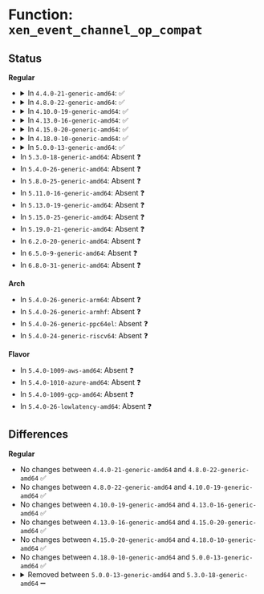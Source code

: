 # Function: <code>xen_event_channel_op_compat</code>

## Status
<b>Regular</b>
<ul>
<li>
<details>
<summary>In <code>4.4.0-21-generic-amd64</code>: ✅</summary>

```c
int xen_event_channel_op_compat(int cmd, void * arg)
```

```json
{
  "name": "xen_event_channel_op_compat",
  "collision_type": "Unique Global",
  "inline_type": "No",
  "funcs": [
    {
      "addr": 18446744071583844016,
      "name": "xen_event_channel_op_compat",
      "external": true,
      "loc": "drivers/xen/fallback.c:8",
      "file": "drivers/xen/fallback.c",
      "inline": "seen, unknown",
      "caller_inline": [],
      "caller_func": [
        "drivers/xen/events/events_base.c:notify_remote_via_irq",
        "drivers/xen/events/events_base.c:set_affinity_irq",
        "drivers/xen/events/events_base.c:__startup_pirq",
        "drivers/xen/events/events_base.c:xen_set_irq_priority",
        "drivers/xen/events/events_base.c:bind_interdomain_evtchn_to_irq",
        "drivers/xen/events/events_base.c:bind_virq_to_irq",
        "drivers/xen/events/events_base.c:bind_virq_to_irq",
        "drivers/xen/events/events_base.c:bind_ipi_to_irqhandler",
        "drivers/xen/events/events_base.c:xen_irq_resume",
        "drivers/xen/events/events_base.c:xen_irq_resume",
        "drivers/xen/events/events_2l.c:evtchn_2l_unmask",
        "drivers/xen/events/events_fifo.c:init_control_block",
        "drivers/xen/events/events_fifo.c:evtchn_fifo_unmask",
        "drivers/xen/events/events_fifo.c:evtchn_fifo_setup",
        "drivers/xen/xenbus/xenbus_client.c:xenbus_free_evtchn",
        "drivers/xen/xenbus/xenbus_client.c:xenbus_alloc_evtchn",
        "drivers/xen/xenbus/xenbus_comms.c:xb_write",
        "drivers/xen/xenbus/xenbus_comms.c:xb_read",
        "drivers/xen/xenbus/xenbus_probe.c:xenbus_init",
        "drivers/tty/hvc/hvc_xen.c:domU_write_console"
      ]
    }
  ],
  "symbols": [
    {
      "addr": 18446744071583844016,
      "name": "xen_event_channel_op_compat",
      "section": ".text",
      "bind": "STB_GLOBAL",
      "size": 182
    }
  ]
}
```
</details>
</li>
<li>
<details>
<summary>In <code>4.8.0-22-generic-amd64</code>: ✅</summary>

```c
int xen_event_channel_op_compat(int cmd, void * arg)
```

```json
{
  "name": "xen_event_channel_op_compat",
  "collision_type": "Unique Global",
  "inline_type": "No",
  "funcs": [
    {
      "addr": 18446744071584173616,
      "name": "xen_event_channel_op_compat",
      "external": true,
      "loc": "drivers/xen/fallback.c:8",
      "file": "drivers/xen/fallback.c",
      "inline": "seen, unknown",
      "caller_inline": [],
      "caller_func": [
        "drivers/xen/events/events_base.c:xen_irq_resume",
        "drivers/xen/events/events_base.c:xen_irq_resume",
        "drivers/xen/events/events_base.c:set_affinity_irq",
        "drivers/xen/events/events_base.c:xen_set_irq_priority",
        "drivers/xen/events/events_base.c:bind_ipi_to_irqhandler",
        "drivers/xen/events/events_base.c:bind_virq_to_irq",
        "drivers/xen/events/events_base.c:bind_virq_to_irq",
        "drivers/xen/events/events_base.c:bind_interdomain_evtchn_to_irq",
        "drivers/xen/events/events_base.c:__startup_pirq",
        "drivers/xen/events/events_base.c:notify_remote_via_irq",
        "drivers/xen/events/events_2l.c:evtchn_2l_unmask",
        "drivers/xen/events/events_fifo.c:evtchn_fifo_unmask",
        "drivers/xen/events/events_fifo.c:evtchn_fifo_setup",
        "drivers/xen/events/events_fifo.c:init_control_block",
        "drivers/xen/xenbus/xenbus_client.c:xenbus_free_evtchn",
        "drivers/xen/xenbus/xenbus_client.c:xenbus_alloc_evtchn",
        "drivers/xen/xenbus/xenbus_comms.c:xb_read",
        "drivers/xen/xenbus/xenbus_comms.c:xb_write",
        "drivers/xen/xenbus/xenbus_probe.c:xenbus_init",
        "drivers/tty/hvc/hvc_xen.c:domU_read_console",
        "drivers/tty/hvc/hvc_xen.c:domU_write_console"
      ]
    }
  ],
  "symbols": [
    {
      "addr": 18446744071584173616,
      "name": "xen_event_channel_op_compat",
      "section": ".text",
      "bind": "STB_GLOBAL",
      "size": 182
    }
  ]
}
```
</details>
</li>
<li>
<details>
<summary>In <code>4.10.0-19-generic-amd64</code>: ✅</summary>

```c
int xen_event_channel_op_compat(int cmd, void * arg)
```

```json
{
  "name": "xen_event_channel_op_compat",
  "collision_type": "Unique Global",
  "inline_type": "No",
  "funcs": [
    {
      "addr": 18446744071584355008,
      "name": "xen_event_channel_op_compat",
      "external": true,
      "loc": "drivers/xen/fallback.c:8",
      "file": "drivers/xen/fallback.c",
      "inline": "seen, unknown",
      "caller_inline": [],
      "caller_func": [
        "drivers/xen/events/events_base.c:xen_irq_resume",
        "drivers/xen/events/events_base.c:xen_irq_resume",
        "drivers/xen/events/events_base.c:set_affinity_irq",
        "drivers/xen/events/events_base.c:xen_set_irq_priority",
        "drivers/xen/events/events_base.c:bind_ipi_to_irqhandler",
        "drivers/xen/events/events_base.c:bind_virq_to_irq",
        "drivers/xen/events/events_base.c:bind_virq_to_irq",
        "drivers/xen/events/events_base.c:bind_interdomain_evtchn_to_irq",
        "drivers/xen/events/events_base.c:__startup_pirq",
        "drivers/xen/events/events_base.c:notify_remote_via_irq",
        "drivers/xen/events/events_2l.c:evtchn_2l_unmask",
        "drivers/xen/events/events_fifo.c:evtchn_fifo_unmask",
        "drivers/xen/events/events_fifo.c:evtchn_fifo_setup",
        "drivers/xen/events/events_fifo.c:init_control_block",
        "drivers/xen/xenbus/xenbus_client.c:xenbus_free_evtchn",
        "drivers/xen/xenbus/xenbus_client.c:xenbus_alloc_evtchn",
        "drivers/xen/xenbus/xenbus_comms.c:xb_read",
        "drivers/xen/xenbus/xenbus_comms.c:xb_write",
        "drivers/xen/xenbus/xenbus_probe.c:xenbus_init",
        "drivers/tty/hvc/hvc_xen.c:domU_read_console",
        "drivers/tty/hvc/hvc_xen.c:domU_write_console"
      ]
    }
  ],
  "symbols": [
    {
      "addr": 18446744071584355008,
      "name": "xen_event_channel_op_compat",
      "section": ".text",
      "bind": "STB_GLOBAL",
      "size": 182
    }
  ]
}
```
</details>
</li>
<li>
<details>
<summary>In <code>4.13.0-16-generic-amd64</code>: ✅</summary>

```c
int xen_event_channel_op_compat(int cmd, void * arg)
```

```json
{
  "name": "xen_event_channel_op_compat",
  "collision_type": "Unique Global",
  "inline_type": "No",
  "funcs": [
    {
      "addr": 18446744071584436560,
      "name": "xen_event_channel_op_compat",
      "external": true,
      "loc": "drivers/xen/fallback.c:8",
      "file": "drivers/xen/fallback.c",
      "inline": "seen, unknown",
      "caller_inline": [],
      "caller_func": [
        "drivers/xen/events/events_base.c:xen_irq_resume",
        "drivers/xen/events/events_base.c:xen_irq_resume",
        "drivers/xen/events/events_base.c:xen_rebind_evtchn_to_cpu",
        "drivers/xen/events/events_base.c:xen_set_irq_priority",
        "drivers/xen/events/events_base.c:bind_ipi_to_irqhandler",
        "drivers/xen/events/events_base.c:bind_virq_to_irq",
        "drivers/xen/events/events_base.c:bind_virq_to_irq",
        "drivers/xen/events/events_base.c:bind_interdomain_evtchn_to_irq",
        "drivers/xen/events/events_base.c:__startup_pirq",
        "drivers/xen/events/events_base.c:notify_remote_via_irq",
        "drivers/xen/events/events_2l.c:evtchn_2l_unmask",
        "drivers/xen/events/events_fifo.c:evtchn_fifo_unmask",
        "drivers/xen/events/events_fifo.c:evtchn_fifo_setup",
        "drivers/xen/events/events_fifo.c:init_control_block",
        "drivers/xen/xenbus/xenbus_client.c:xenbus_free_evtchn",
        "drivers/xen/xenbus/xenbus_client.c:xenbus_alloc_evtchn",
        "drivers/xen/xenbus/xenbus_comms.c:xenbus_thread",
        "drivers/xen/xenbus/xenbus_comms.c:xb_read",
        "drivers/xen/xenbus/xenbus_probe.c:xenbus_init",
        "drivers/tty/hvc/hvc_xen.c:domU_read_console",
        "drivers/tty/hvc/hvc_xen.c:domU_write_console"
      ]
    }
  ],
  "symbols": [
    {
      "addr": 18446744071584436560,
      "name": "xen_event_channel_op_compat",
      "section": ".text",
      "bind": "STB_GLOBAL",
      "size": 159
    }
  ]
}
```
</details>
</li>
<li>
<details>
<summary>In <code>4.15.0-20-generic-amd64</code>: ✅</summary>

```c
int xen_event_channel_op_compat(int cmd, void * arg)
```

```json
{
  "name": "xen_event_channel_op_compat",
  "collision_type": "Unique Global",
  "inline_type": "No",
  "funcs": [
    {
      "addr": 18446744071584844960,
      "name": "xen_event_channel_op_compat",
      "external": true,
      "loc": "drivers/xen/fallback.c:8",
      "file": "drivers/xen/fallback.c",
      "inline": "seen, unknown",
      "caller_inline": [],
      "caller_func": [
        "drivers/xen/events/events_base.c:xen_irq_resume",
        "drivers/xen/events/events_base.c:xen_irq_resume",
        "drivers/xen/events/events_base.c:xen_rebind_evtchn_to_cpu",
        "drivers/xen/events/events_base.c:xen_set_irq_priority",
        "drivers/xen/events/events_base.c:bind_ipi_to_irqhandler",
        "drivers/xen/events/events_base.c:bind_virq_to_irq",
        "drivers/xen/events/events_base.c:bind_virq_to_irq",
        "drivers/xen/events/events_base.c:bind_interdomain_evtchn_to_irq",
        "drivers/xen/events/events_base.c:__startup_pirq",
        "drivers/xen/events/events_base.c:notify_remote_via_irq",
        "drivers/xen/events/events_2l.c:evtchn_2l_unmask",
        "drivers/xen/events/events_fifo.c:evtchn_fifo_unmask",
        "drivers/xen/events/events_fifo.c:evtchn_fifo_setup",
        "drivers/xen/events/events_fifo.c:init_control_block",
        "drivers/xen/xenbus/xenbus_client.c:xenbus_free_evtchn",
        "drivers/xen/xenbus/xenbus_client.c:xenbus_alloc_evtchn",
        "drivers/xen/xenbus/xenbus_comms.c:xenbus_thread",
        "drivers/xen/xenbus/xenbus_comms.c:xb_read",
        "drivers/xen/xenbus/xenbus_probe.c:xenbus_init",
        "drivers/tty/hvc/hvc_xen.c:domU_read_console",
        "drivers/tty/hvc/hvc_xen.c:domU_write_console"
      ]
    }
  ],
  "symbols": [
    {
      "addr": 18446744071584844960,
      "name": "xen_event_channel_op_compat",
      "section": ".text",
      "bind": "STB_GLOBAL",
      "size": 165
    }
  ]
}
```
</details>
</li>
<li>
<details>
<summary>In <code>4.18.0-10-generic-amd64</code>: ✅</summary>

```c
int xen_event_channel_op_compat(int cmd, void * arg)
```

```json
{
  "name": "xen_event_channel_op_compat",
  "collision_type": "Unique Global",
  "inline_type": "No",
  "funcs": [
    {
      "addr": 18446744071585075808,
      "name": "xen_event_channel_op_compat",
      "external": true,
      "loc": "drivers/xen/fallback.c:8",
      "file": "drivers/xen/fallback.c",
      "inline": "seen, unknown",
      "caller_inline": [],
      "caller_func": [
        "drivers/xen/events/events_base.c:xen_irq_resume",
        "drivers/xen/events/events_base.c:xen_irq_resume",
        "drivers/xen/events/events_base.c:xen_rebind_evtchn_to_cpu",
        "drivers/xen/events/events_base.c:xen_set_irq_priority",
        "drivers/xen/events/events_base.c:bind_ipi_to_irqhandler",
        "drivers/xen/events/events_base.c:bind_virq_to_irq",
        "drivers/xen/events/events_base.c:bind_virq_to_irq",
        "drivers/xen/events/events_base.c:bind_interdomain_evtchn_to_irq",
        "drivers/xen/events/events_base.c:__startup_pirq",
        "drivers/xen/events/events_base.c:notify_remote_via_irq",
        "drivers/xen/events/events_2l.c:evtchn_2l_unmask",
        "drivers/xen/events/events_fifo.c:evtchn_fifo_unmask",
        "drivers/xen/events/events_fifo.c:evtchn_fifo_setup",
        "drivers/xen/events/events_fifo.c:init_control_block",
        "drivers/xen/xenbus/xenbus_client.c:xenbus_free_evtchn",
        "drivers/xen/xenbus/xenbus_client.c:xenbus_alloc_evtchn",
        "drivers/xen/xenbus/xenbus_comms.c:xenbus_thread",
        "drivers/xen/xenbus/xenbus_comms.c:xb_read",
        "drivers/xen/xenbus/xenbus_probe.c:xenbus_init",
        "drivers/tty/hvc/hvc_xen.c:domU_read_console",
        "drivers/tty/hvc/hvc_xen.c:domU_write_console"
      ]
    }
  ],
  "symbols": [
    {
      "addr": 18446744071585075808,
      "name": "xen_event_channel_op_compat",
      "section": ".text",
      "bind": "STB_GLOBAL",
      "size": 165
    }
  ]
}
```
</details>
</li>
<li>
<details>
<summary>In <code>5.0.0-13-generic-amd64</code>: ✅</summary>

```c
int xen_event_channel_op_compat(int cmd, void * arg)
```

```json
{
  "name": "xen_event_channel_op_compat",
  "collision_type": "Unique Global",
  "inline_type": "No",
  "funcs": [
    {
      "addr": 18446744071585185440,
      "name": "xen_event_channel_op_compat",
      "external": true,
      "loc": "drivers/xen/fallback.c:8",
      "file": "drivers/xen/fallback.c",
      "inline": "seen, unknown",
      "caller_inline": [],
      "caller_func": [
        "drivers/xen/events/events_base.c:xen_irq_resume",
        "drivers/xen/events/events_base.c:xen_irq_resume",
        "drivers/xen/events/events_base.c:xen_rebind_evtchn_to_cpu",
        "drivers/xen/events/events_base.c:xen_set_irq_priority",
        "drivers/xen/events/events_base.c:bind_ipi_to_irqhandler",
        "drivers/xen/events/events_base.c:bind_virq_to_irq",
        "drivers/xen/events/events_base.c:bind_virq_to_irq",
        "drivers/xen/events/events_base.c:bind_interdomain_evtchn_to_irq",
        "drivers/xen/events/events_base.c:__startup_pirq",
        "drivers/xen/events/events_base.c:notify_remote_via_irq",
        "drivers/xen/events/events_2l.c:evtchn_2l_unmask",
        "drivers/xen/events/events_fifo.c:evtchn_fifo_unmask",
        "drivers/xen/events/events_fifo.c:evtchn_fifo_setup",
        "drivers/xen/events/events_fifo.c:init_control_block",
        "drivers/xen/xenbus/xenbus_client.c:xenbus_free_evtchn",
        "drivers/xen/xenbus/xenbus_client.c:xenbus_alloc_evtchn",
        "drivers/xen/xenbus/xenbus_comms.c:xenbus_thread",
        "drivers/xen/xenbus/xenbus_comms.c:xb_read",
        "drivers/xen/xenbus/xenbus_probe.c:xenbus_init",
        "drivers/tty/hvc/hvc_xen.c:domU_read_console",
        "drivers/tty/hvc/hvc_xen.c:domU_write_console"
      ]
    }
  ],
  "symbols": [
    {
      "addr": 18446744071585185440,
      "name": "xen_event_channel_op_compat",
      "section": ".text",
      "bind": "STB_GLOBAL",
      "size": 173
    }
  ]
}
```
</details>
</li>
<li>
In <code>5.3.0-18-generic-amd64</code>: Absent ❓
</li>
<li>
In <code>5.4.0-26-generic-amd64</code>: Absent ❓
</li>
<li>
In <code>5.8.0-25-generic-amd64</code>: Absent ❓
</li>
<li>
In <code>5.11.0-16-generic-amd64</code>: Absent ❓
</li>
<li>
In <code>5.13.0-19-generic-amd64</code>: Absent ❓
</li>
<li>
In <code>5.15.0-25-generic-amd64</code>: Absent ❓
</li>
<li>
In <code>5.19.0-21-generic-amd64</code>: Absent ❓
</li>
<li>
In <code>6.2.0-20-generic-amd64</code>: Absent ❓
</li>
<li>
In <code>6.5.0-9-generic-amd64</code>: Absent ❓
</li>
<li>
In <code>6.8.0-31-generic-amd64</code>: Absent ❓
</li>
</ul>
<b>Arch</b>
<ul>
<li>
In <code>5.4.0-26-generic-arm64</code>: Absent ❓
</li>
<li>
In <code>5.4.0-26-generic-armhf</code>: Absent ❓
</li>
<li>
In <code>5.4.0-26-generic-ppc64el</code>: Absent ❓
</li>
<li>
In <code>5.4.0-24-generic-riscv64</code>: Absent ❓
</li>
</ul>
<b>Flavor</b>
<ul>
<li>
In <code>5.4.0-1009-aws-amd64</code>: Absent ❓
</li>
<li>
In <code>5.4.0-1010-azure-amd64</code>: Absent ❓
</li>
<li>
In <code>5.4.0-1009-gcp-amd64</code>: Absent ❓
</li>
<li>
In <code>5.4.0-26-lowlatency-amd64</code>: Absent ❓
</li>
</ul>

## Differences
<b>Regular</b>
<ul>
<li>
No changes between <code>4.4.0-21-generic-amd64</code> and <code>4.8.0-22-generic-amd64</code> ✅
</li>
<li>
No changes between <code>4.8.0-22-generic-amd64</code> and <code>4.10.0-19-generic-amd64</code> ✅
</li>
<li>
No changes between <code>4.10.0-19-generic-amd64</code> and <code>4.13.0-16-generic-amd64</code> ✅
</li>
<li>
No changes between <code>4.13.0-16-generic-amd64</code> and <code>4.15.0-20-generic-amd64</code> ✅
</li>
<li>
No changes between <code>4.15.0-20-generic-amd64</code> and <code>4.18.0-10-generic-amd64</code> ✅
</li>
<li>
No changes between <code>4.18.0-10-generic-amd64</code> and <code>5.0.0-13-generic-amd64</code> ✅
</li>
<li>
<details>
<summary>Removed between <code>5.0.0-13-generic-amd64</code> and <code>5.3.0-18-generic-amd64</code> ➖</summary>

```c
int xen_event_channel_op_compat(int cmd, void * arg)
```
</details>
</li>
</ul>
